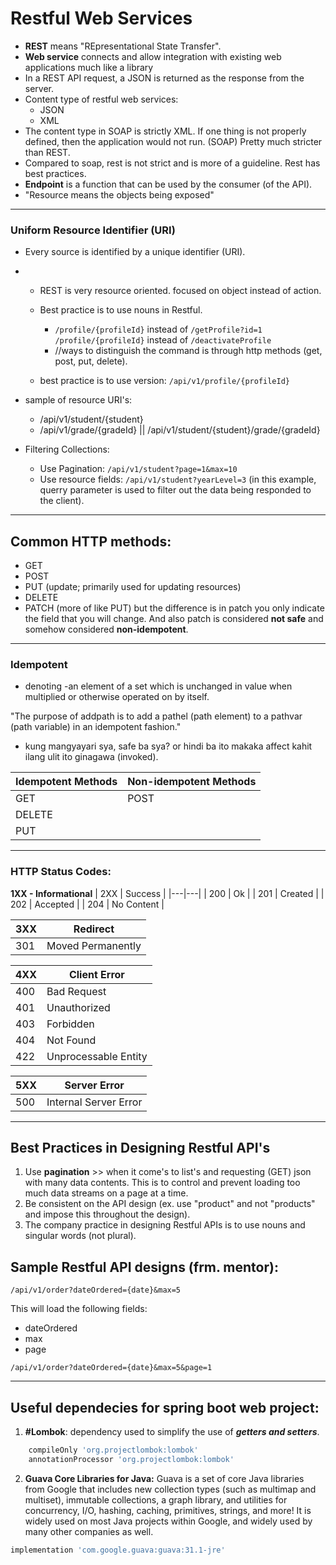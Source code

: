 # Restful Web Services
- **REST** means "REpresentational State Transfer".
- **Web service** connects and allow integration with existing web applications much like a library
- In a REST API request, a JSON is returned as the response from the server.
- Content type of restful web services:
    * JSON
    * XML
- The content type in SOAP is strictly XML. If one thing is not properly defined, then the application would not run. (SOAP) Pretty much stricter than REST.
- Compared to soap, rest is not strict and is more of a guideline. Rest has best practices.
- **Endpoint** is a function that can be used by the consumer (of the API).
- "Resource means the objects being exposed"
---

### Uniform Resource Identifier (URI)
- Every source is identified by a unique identifier (URI).
- 
    + REST is very resource oriented. focused on object instead of action.
    + Best practice is to use nouns in Restful. 
        - ```/profile/{profileId}``` instead of   ```/getProfile?id=1```
        ```/profile/{profileId}``` instead of ```/deactivateProfile```
        - //ways to distinguish the command is through http methods (get, post, put, delete).

    + best practice is to use version:
        `/api/v1/profile/{profileId}`

- sample of resource URI's:
    + /api/v1/student/{student}
    + /api/v1/grade/{gradeId}   ||  /api/v1/student/{student}/grade/{gradeId}
    
- Filtering Collections:
    + Use Pagination:
        `/api/v1/student?page=1&max=10`
    + Use resource fields:
        `/api/v1/student?yearLevel=3`  (in this example, querry parameter is used to filter out the data being responded to the client).
---
## Common HTTP methods:
- GET 
- POST 
- PUT (update; primarily used for updating resources)
- DELETE
- PATCH (more of like PUT) but the difference is in patch you only indicate the field that you will change. And also patch is considered **not safe** and somehow considered **non-idempotent**.
---
### Idempotent
- denoting -an element of a set which is unchanged in value when multiplied or otherwise operated on by itself.

"The purpose of addpath is to add a pathel (path element) to a pathvar (path variable) in an idempotent fashion."

- kung mangyayari sya, safe ba sya? or hindi ba ito makaka affect kahit ilang ulit ito ginagawa (invoked).

| Idempotent Methods  | Non-idempotent Methods  |
|---|---|
|  GET |  POST |
|  DELETE |   |
|  PUT |   |

---
### HTTP Status Codes: 
**1XX - Informational**
| 2XX  |  Success |
|---|---|
|  200 |  Ok |
|  201 |  Created |
|  202 | Accepted  |
|  204 | No Content  |

|3XX | Redirect |
|---|---|
| 301 | Moved Permanently|

|4XX | Client Error|
|---|---|
| 400 | Bad Request |
| 401 | Unauthorized|
| 403 | Forbidden|
| 404 | Not Found |
| 422 | Unprocessable Entity |

| 5XX | Server Error |
|---|---|
| 500 | Internal Server Error |

----
## Best Practices in Designing Restful API's
1. Use **pagination** >> when it come's to list's and requesting (GET) json with many data contents. This is to control and prevent loading too much data streams on a page at a time.
2. Be consistent on the API design (ex. use "product" and not "products" and impose this throughout the design).
3. The company practice in designing Restful APIs is to use nouns and singular words (not plural).


## Sample Restful API designs (frm. mentor):
```URI
/api/v1/order?dateOrdered={date}&max=5
```
This will load the following fields:
- dateOrdered
- max
- page

```URI
/api/v1/order?dateOrdered={date}&max=5&page=1
```
---
## Useful dependecies for spring boot web project:
1. **#Lombok**: dependency used to simplify the use of ***getters and setters***.
```build.gradle
	compileOnly 'org.projectlombok:lombok'
	annotationProcessor 'org.projectlombok:lombok'
```
2. **Guava Core Libraries for Java:** Guava is a set of core Java libraries from Google that includes new collection types (such as multimap and multiset), immutable collections, a graph library, and utilities for concurrency, I/O, hashing, caching, primitives, strings, and more! It is widely used on most Java projects within Google, and widely used by many other companies as well.

```build.gradle
implementation 'com.google.guava:guava:31.1-jre'
```
